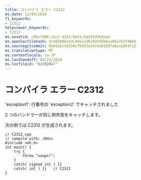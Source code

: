 ```yaml
---
title: コンパイラ エラー C2312
ms.date: 11/04/2016
f1_keywords:
- C2312
helpviewer_keywords:
- C2312
ms.assetid: c8bcfd06-12c1-4323-bb53-ba392d36daa4
ms.openlocfilehash: 2c8d360be43c46b1a26c833dbb8aa95a7e3740e6
ms.sourcegitcommit: 0ab61bc3d2b6cfbd52a16c6ab2b97a8ea1864f12
ms.translationtype: MT
ms.contentlocale: ja-JP
ms.lasthandoff: 04/23/2019
ms.locfileid: "62302047"
---
```

# <a name="compiler-error-c2312"></a>コンパイラ エラー C2312

'exception1': 行番号の 'exception2' でキャッチされました

2 つのハンドラーが同じ例外型をキャッチします。

次の例では C2312 が生成されます。

```
// C2312.cpp
// compile with: /EHsc
#include <eh.h>
int main() {
    try {
        throw "ooops!";
    }
    catch( signed int ) {}
    catch( int ) {}   // C2312
}
```